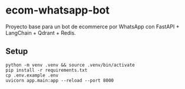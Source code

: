 
# ecom-whatsapp-bot
Proyecto base para un bot de ecommerce por WhatsApp con FastAPI + LangChain + Qdrant + Redis.

## Setup
```
python -m venv .venv && source .venv/bin/activate
pip install -r requirements.txt
cp .env.example .env
uvicorn app.main:app --reload --port 8000
```
